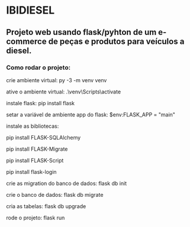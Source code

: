 # <h1>IBIDIESEL</h1>
<h2>Projeto web usando flask/pyhton de um e-commerce de peças e produtos para veículos a diesel.</h2>

<h3>Como rodar o projeto: </h3>

crie ambiente virtual:
py -3 -m venv venv

ative o ambiente virtual:
.\venv\Scripts\activate

instale flask:
 pip install flask

setar a variável de ambiente app do flask:
$env:FLASK_APP = "main"

instale as bibliotecas:

pip install FLASK-SQLAlchemy

pip install FLASK-Migrate

pip install FLASK-Script 

pip install flask-login
 
crie as migration do banco de dados:
flask db init

crie o banco de dados: 
flask db migrate 

cria as tabelas: 
flask db upgrade

rode o projeto:
flask run
